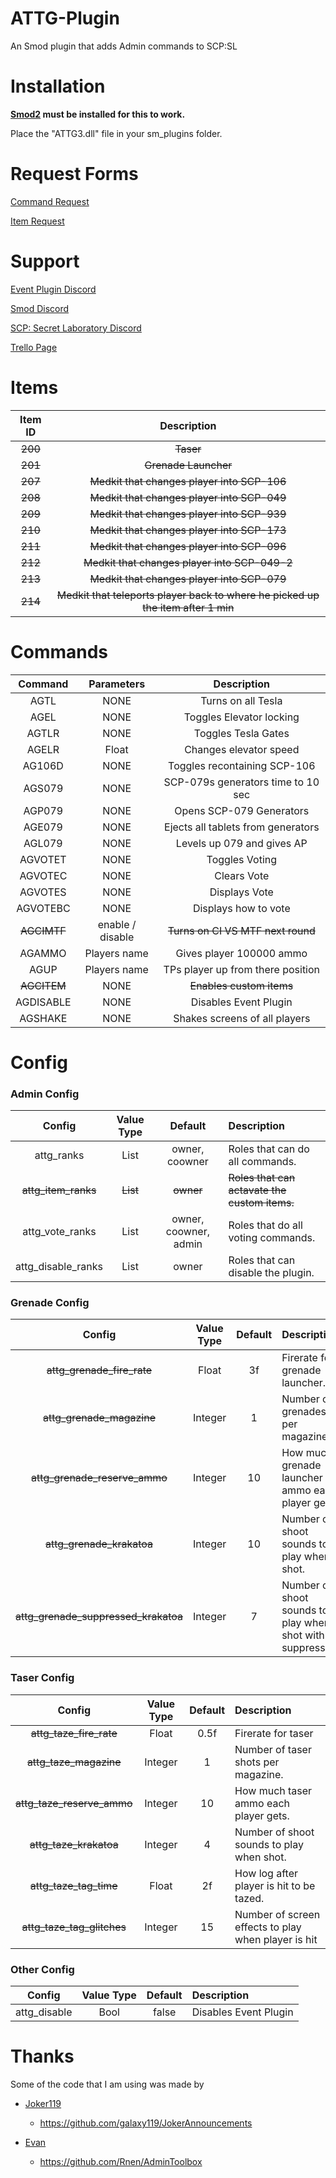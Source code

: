 

# ATTG-Plugin
An Smod plugin that adds Admin commands to SCP:SL

# Installation
**[Smod2](https://github.com/Grover-c13/Smod2) must be installed for this to work.**

Place the "ATTG3.dll" file in your sm_plugins folder.
# Request Forms

[Command Request](https://goo.gl/forms/GW8Ic4UplluDDP592) 

[Item Request](https://goo.gl/forms/yMY8dRiiafXGqW3y2)

# Support

[Event Plugin Discord](https://discord.gg/8bjsvST)

[Smod Discord](https://discord.gg/nJRA2CT)

[SCP: Secret Laboratory Discord](https://discord.gg/scpsl )

[Trello Page](https://trello.com/b/YpKW1b8p/event-plugin)

# Items
| Item ID       | Description |
| :-------------: | :---------: | 
| ~~200~~ | ~~Taser~~ |
| ~~201~~ | ~~Grenade Launcher~~ |
| ~~207~~ | ~~Medkit that changes player into SCP-106~~ |
| ~~208~~ | ~~Medkit that changes player into SCP-049~~ |
| ~~209~~ | ~~Medkit that changes player into SCP-939~~ |
| ~~210~~ | ~~Medkit that changes player into SCP-173~~ |
| ~~211~~ | ~~Medkit that changes player into SCP-096~~ |
| ~~212~~ | ~~Medkit that changes player into SCP-049-2~~ |
| ~~213~~ | ~~Medkit that changes player into SCP-079~~ |
| ~~214~~ | ~~Medkit that teleports player back to where he picked up the item after 1 min~~ |

# Commands
| Command      | Parameters| Description |
| :-------------: | :---------: | :---------: | 
| AGTL | NONE | Turns on all Tesla |
| AGEL | NONE | Toggles Elevator locking |
| AGTLR | NONE | Toggles Tesla Gates |
| AGELR | Float | Changes elevator speed |
| AG106D | NONE | Toggles recontaining SCP-106 |
| AGS079 | NONE | SCP-079s generators time to 10 sec |
| AGP079 | NONE | Opens SCP-079 Generators |
| AGE079 | NONE | Ejects all tablets from generators |
| AGL079 | NONE | Levels up 079 and gives AP |
| AGVOTET | NONE | Toggles Voting  |
| AGVOTEC | NONE| Clears Vote |
| AGVOTES | NONE | Displays Vote |
| AGVOTEBC| NONE | Displays how to vote |
| ~~AGCIMTF~~ | enable / disable |~~Turns on CI VS MTF next round~~ |
| AGAMMO | Players name |Gives player 100000 ammo|
| AGUP | Players name | TPs player up from there position |
| ~~AGCITEM~~ | NONE | ~~Enables custom items~~ |
| AGDISABLE | NONE | Disables Event Plugin |
| AGSHAKE | NONE | Shakes screens of all players |


# Config


### Admin Config
| Config        | Value Type | Default | Description |
| :-------------: | :---------: | :---------: |:------ |
| attg_ranks | List | owner, coowner | Roles that can do all commands. |
| ~~attg_item_ranks~~ | ~~List~~ | ~~owner~~ | ~~Roles that can actavate the custom items.~~ |
| attg_vote_ranks | List | owner, coowner, admin | Roles that do all voting commands. |
| attg_disable_ranks | List | owner | Roles that can disable the plugin. |


### Grenade Config
| Config        | Value Type | Default | Description |
| :-------------: | :---------: | :---------: |:------ |
| ~~attg_grenade_fire_rate~~ | Float | 3f | Firerate for grenade launcher. |
| ~~attg_grenade_magazine~~ | Integer | 1 | Number of grenades per magazine. |
| ~~attg_grenade_reserve_ammo~~ | Integer | 10 | How much grenade launcher ammo each player gets. |
| ~~attg_grenade_krakatoa~~ | Integer | 10 | Number of shoot sounds to play when shot. |
| ~~attg_grenade_suppressed_krakatoa~~ | Integer | 7 | Number of shoot sounds to play when shot with a suppressor. |

### Taser Config
| Config        | Value Type | Default | Description |
| :-------------: | :---------: | :---------: |:------ |
| ~~attg_taze_fire_rate~~ | Float | 0.5f | Firerate for taser |
| ~~attg_taze_magazine~~ | Integer | 1 | Number of taser shots per magazine. |
| ~~attg_taze_reserve_ammo~~ | Integer | 10 | How much taser ammo each player gets. |
| ~~attg_taze_krakatoa~~ | Integer | 4 | Number of shoot sounds to play when shot. |
| ~~attg_taze_tag_time~~ | Float | 2f | How log after player is hit to be tazed. |
| ~~attg_taze_tag_glitches~~ | Integer | 15 | Number of screen effects to play when player is hit |

### Other Config
| Config        | Value Type | Default | Description |
| :-------------: | :---------: | :---------: |:------ |
| attg_disable | Bool | false | Disables Event Plugin |

# Thanks
Some of the code that I am using was made by 


* [Joker119](https://github.com/galaxy119)

  * https://github.com/galaxy119/JokerAnnouncements

* [Evan](https://github.com/Rnen)

  * https://github.com/Rnen/AdminToolbox
  
